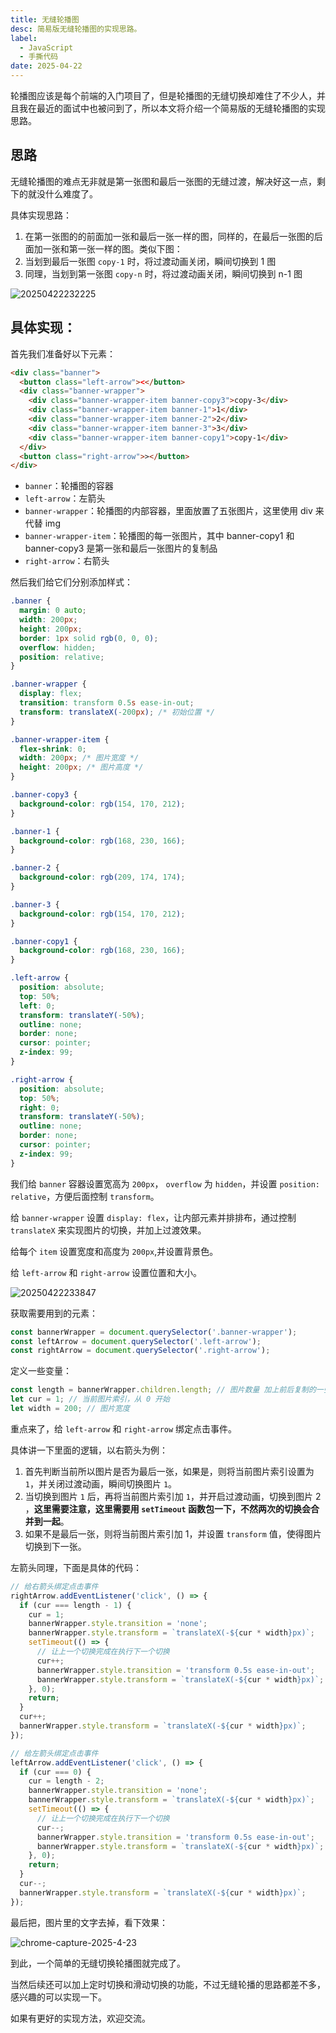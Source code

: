 ```yaml
---
title: 无缝轮播图
desc: 简易版无缝轮播图的实现思路。
label:
  - JavaScript
  - 手撕代码
date: 2025-04-22
---
```


轮播图应该是每个前端的入门项目了，但是轮播图的无缝切换却难住了不少人，并且我在最近的面试中也被问到了，所以本文将介绍一个简易版的无缝轮播图的实现思路。

## 思路

无缝轮播图的难点无非就是第一张图和最后一张图的无缝过渡，解决好这一点，剩下的就没什么难度了。

具体实现思路：

1.  在第一张图的的前面加一张和最后一张一样的图，同样的，在最后一张图的后面加一张和第一张一样的图。类似下图：
2.  当划到最后一张图 `copy-1` 时，将过渡动画关闭，瞬间切换到 1 图
3.  同理，当划到第一张图 `copy-n` 时，将过渡动画关闭，瞬间切换到 n-1 图

![20250422232225](https://raw.githubusercontent.com/CodingAndSleeping/picgo/master/20250422232225.png)

## 具体实现：

首先我们准备好以下元素：

```html
<div class="banner">
  <button class="left-arrow"><</button>
  <div class="banner-wrapper">
    <div class="banner-wrapper-item banner-copy3">copy-3</div>
    <div class="banner-wrapper-item banner-1">1</div>
    <div class="banner-wrapper-item banner-2">2</div>
    <div class="banner-wrapper-item banner-3">3</div>
    <div class="banner-wrapper-item banner-copy1">copy-1</div>
  </div>
  <button class="right-arrow">></button>
</div>
```

- `banner`：轮播图的容器
- `left-arrow`：左箭头
- `banner-wrapper`：轮播图的内部容器，里面放置了五张图片，这里使用 div 来代替 img
- `banner-wrapper-item`：轮播图的每一张图片，其中 banner-copy1 和 banner-copy3 是第一张和最后一张图片的复制品
- `right-arrow`：右箭头

然后我们给它们分别添加样式：

```css
.banner {
  margin: 0 auto;
  width: 200px;
  height: 200px;
  border: 1px solid rgb(0, 0, 0);
  overflow: hidden;
  position: relative;
}

.banner-wrapper {
  display: flex;
  transition: transform 0.5s ease-in-out;
  transform: translateX(-200px); /* 初始位置 */
}

.banner-wrapper-item {
  flex-shrink: 0;
  width: 200px; /* 图片宽度 */
  height: 200px; /* 图片高度 */
}

.banner-copy3 {
  background-color: rgb(154, 170, 212);
}

.banner-1 {
  background-color: rgb(168, 230, 166);
}

.banner-2 {
  background-color: rgb(209, 174, 174);
}

.banner-3 {
  background-color: rgb(154, 170, 212);
}

.banner-copy1 {
  background-color: rgb(168, 230, 166);
}

.left-arrow {
  position: absolute;
  top: 50%;
  left: 0;
  transform: translateY(-50%);
  outline: none;
  border: none;
  cursor: pointer;
  z-index: 99;
}

.right-arrow {
  position: absolute;
  top: 50%;
  right: 0;
  transform: translateY(-50%);
  outline: none;
  border: none;
  cursor: pointer;
  z-index: 99;
}
```

我们给 `banner` 容器设置宽高为 `200px`， `overflow` 为 `hidden`，并设置 `position: relative`，方便后面控制 `transform`。

给 `banner-wrapper` 设置 `display: flex`，让内部元素并排排布，通过控制 `translateX` 来实现图片的切换，并加上过渡效果。

给每个 `item` 设置宽度和高度为 `200px`,并设置背景色。

给 `left-arrow` 和 `right-arrow` 设置位置和大小。

![20250422233847](https://raw.githubusercontent.com/CodingAndSleeping/picgo/master/20250422233847.png)

获取需要用到的元素：

```javascript
const bannerWrapper = document.querySelector('.banner-wrapper');
const leftArrow = document.querySelector('.left-arrow');
const rightArrow = document.querySelector('.right-arrow');
```

定义一些变量：

```javascript
const length = bannerWrapper.children.length; // 图片数量 加上前后复制的一张共五张
let cur = 1; // 当前图片索引，从 0 开始
let width = 200; // 图片宽度
```

重点来了，给 `left-arrow` 和 `right-arrow` 绑定点击事件。

具体讲一下里面的逻辑，以右箭头为例：

1. 首先判断当前所以图片是否为最后一张，如果是，则将当前图片索引设置为 `1`，并关闭过渡动画，瞬间切换图片 `1`。
2. 当切换到图片 `1` 后，再将当前图片索引加 `1`，并开启过渡动画，切换到图片 2 ，**这里需要注意，这里需要用 `setTimeout` 函数包一下，不然两次的切换会合并到一起**。
3. 如果不是最后一张，则将当前图片索引加 1，并设置 `transform` 值，使得图片切换到下一张。

左箭头同理，下面是具体的代码：

```javascript
// 给右箭头绑定点击事件
rightArrow.addEventListener('click', () => {
  if (cur === length - 1) {
    cur = 1;
    bannerWrapper.style.transition = 'none';
    bannerWrapper.style.transform = `translateX(-${cur * width}px)`;
    setTimeout(() => {
      // 让上一个切换完成在执行下一个切换
      cur++;
      bannerWrapper.style.transition = 'transform 0.5s ease-in-out';
      bannerWrapper.style.transform = `translateX(-${cur * width}px)`;
    }, 0);
    return;
  }
  cur++;
  bannerWrapper.style.transform = `translateX(-${cur * width}px)`;
});

// 给左箭头绑定点击事件
leftArrow.addEventListener('click', () => {
  if (cur === 0) {
    cur = length - 2;
    bannerWrapper.style.transition = 'none';
    bannerWrapper.style.transform = `translateX(-${cur * width}px)`;
    setTimeout(() => {
      // 让上一个切换完成在执行下一个切换
      cur--;
      bannerWrapper.style.transition = 'transform 0.5s ease-in-out';
      bannerWrapper.style.transform = `translateX(-${cur * width}px)`;
    }, 0);
    return;
  }
  cur--;
  bannerWrapper.style.transform = `translateX(-${cur * width}px)`;
});
```

最后把，图片里的文字去掉，看下效果：

![chrome-capture-2025-4-23](https://raw.githubusercontent.com/CodingAndSleeping/picgo/master/chrome-capture-2025-4-23.gif)

到此，一个简单的无缝切换轮播图就完成了。

当然后续还可以加上定时切换和滑动切换的功能，不过无缝轮播的思路都差不多，感兴趣的可以实现一下。

如果有更好的实现方法，欢迎交流。
